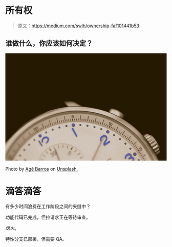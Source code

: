 # 所有权

> 原文：<https://medium.com/swlh/ownership-faf101441b53>

## 谁做什么，你应该如何决定？

![](img/5b9dae6c544d9714f9590e944971a4e4.png)

Photo by [Agê Barros](https://unsplash.com/photos/Yx1ZkifiHto?utm_source=unsplash&utm_medium=referral&utm_content=creditCopyText) on [Unsplash.](https://unsplash.com/search/photos/clock?utm_source=unsplash&utm_medium=referral&utm_content=creditCopyText)

# 滴答滴答

有多少时间浪费在工作阶段之间的夹缝中？

功能代码已完成，但拉请求正在等待审查。

*熄火*。

特性分支已部署，但需要 QA。